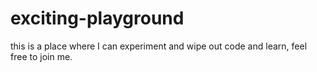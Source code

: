 # exciting-playground
this is a place where I can experiment and wipe out code and learn, feel free to join me.
